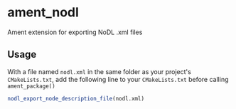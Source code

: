 ament_nodl
==========

Ament extension for exporting NoDL .xml files

Usage
---
With a file named `nodl.xml` in the same folder as your project's `CMakeLists.txt`, add the following line to your `CMakeLists.txt` before calling `ament_package()`

```CMake
nodl_export_node_description_file(nodl.xml)
```